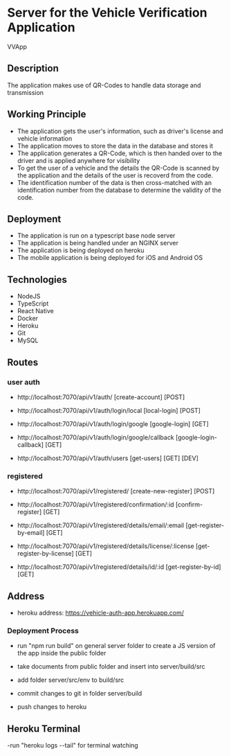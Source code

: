 # Server for the Vehicle Verification Application

VVApp

## Description

The application makes use of QR-Codes to handle data storage and transmission

## Working Principle

- The application gets the user's information, such as driver's license and vehicle information
- The application moves to store the data in the database and stores it
- The application generates a QR-Code, which is then handed over to the driver and is applied anywhere for visibility
- To get the user of a vehicle and the details the QR-Code is scanned by the application and the details of the user is recoverd from the code.
- The identification number of the data is then cross-matched with an identification number from the database to determine the validity of the code.

## Deployment

- The application is run on a typescript base node server
- The application is being handled under an NGINX server
- The application is being deployed on heroku
- The mobile application is being deployed for iOS and Android OS

## Technologies

- NodeJS
- TypeScript
- React Native
- Docker
- Heroku
- Git
- MySQL

## Routes

### user auth

- http://localhost:7070/api/v1/auth/ [create-account] [POST]

- http://localhost:7070/api/v1/auth/login/local [local-login] [POST]

- http://localhost:7070/api/v1/auth/login/google [google-login] [GET]

- http://localhost:7070/api/v1/auth/login/google/callback [google-login-callback] [GET]

- http://localhost:7070/api/v1/auth/users [get-users] [GET] [DEV]

### registered

- http://localhost:7070/api/v1/registered/ [create-new-register] [POST]

- http://localhost:7070/api/v1/registered/confirmation/:id [confirm-register] [GET]

- http://localhost:7070/api/v1/registered/details/email/:email [get-register-by-email] [GET]

- http://localhost:7070/api/v1/registered/details/license/:license [get-register-by-license] [GET]

- http://localhost:7070/api/v1/registered/details/id/:id [get-register-by-id] [GET]

## Address

- heroku address: https://vehicle-auth-app.herokuapp.com/

### Deployment Process

- run "npm run build" on general server folder to create a JS version of the app inside the public folder

- take documents from public folder and insert into server/build/src

- add folder server/src/env to build/src

- commit changes to git in folder server/build

- push changes to heroku

## Heroku Terminal

-run "heroku logs --tail" for terminal watching
